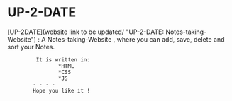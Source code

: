 # UP-2-DATE

[UP-2DATE](website link to be updated/ "UP-2-DATE: Notes-taking-Website") : A Notes-taking-Website , where you can add, save, delete and sort your Notes. 

             It is written in:
                    *HTML
                    *CSS
                    *JS
            - - - - 
            Hope you like it !
